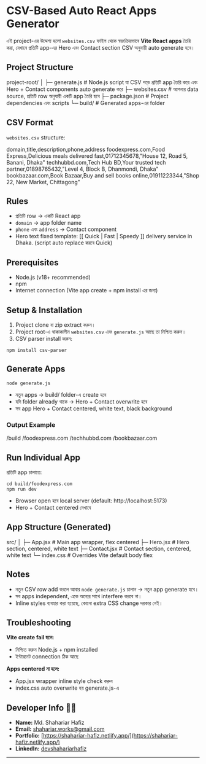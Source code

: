 
# CSV-Based Auto React Apps Generator

এই project-এর উদ্দেশ্য হলো `websites.csv` ফাইল থেকে স্বয়ংক্রিয়ভাবে **Vite React apps** তৈরি করা, যেখানে প্রতিটি app-এর Hero এবং Contact section CSV অনুযায়ী auto generate হবে।

## Project Structure

project-root/
│
├─ generate.js      # Node.js script যা CSV পড়ে প্রতিটি app তৈরি করে এবং Hero + Contact components auto generate করে
├─ websites.csv     # আপনার data source, প্রতিটি row অনুযায়ী একটি app তৈরি হবে
├─ package.json     # Project dependencies এবং scripts
└─ build/           # Generated apps-এর folder

## CSV Format

`websites.csv` structure:

domain,title,description,phone,address
foodexpress.com,Food Express,Delicious meals delivered fast,01712345678,"House 12, Road 5, Banani, Dhaka"
techhubbd.com,Tech Hub BD,Your trusted tech partner,01898765432,"Level 4, Block B, Dhanmondi, Dhaka"
bookbazaar.com,Book Bazaar,Buy and sell books online,01911223344,"Shop 22, New Market, Chittagong"

## Rules

- প্রতিটি row → একটি React app
- `domain` → app folder name
- `phone` এবং `address` → Contact component
- Hero text fixed template: [[ Quick | Fast | Speedy ]] delivery service in Dhaka. (script auto replace করবে Quick)

## Prerequisites

- Node.js (v18+ recommended)
- npm
- Internet connection (Vite app create + npm install এর জন্য)

## Setup & Installation

1. Project clone বা zip extract করুন।
2. Project root-এ থাকাকালীন `websites.csv` এবং `generate.js` আছে তা নিশ্চিত করুন।
3. CSV parser install করুন:
```
npm install csv-parser
```

## Generate Apps

```
node generate.js
```

- নতুন apps → build/ folder-এ create হবে
- যদি folder already থাকে → Hero + Contact overwrite হবে
- সব app Hero + Contact centered, white text, black background

### Output Example

/build
   /foodexpress.com
   /techhubbd.com
   /bookbazaar.com

## Run Individual App

প্রতিটি app চালাতে:

```
cd build/foodexpress.com
npm run dev
```

- Browser open হবে local server (default: http://localhost:5173)
- Hero + Contact centered দেখাবে

## App Structure (Generated)

src/
│
├─ App.jsx       # Main app wrapper, flex centered
├─ Hero.jsx      # Hero section, centered, white text
├─ Contact.jsx   # Contact section, centered, white text
└─ index.css     # Overrides Vite default body flex

## Notes

- নতুন CSV row add করলে আবার `node generate.js` চালান → নতুন app generate হবে।
- সব apps independent, একে অন্যের সাথে interfere করবে না।
- Inline styles ব্যবহার করা হয়েছে, কোনো extra CSS change দরকার নেই।

## Troubleshooting

**Vite create fail হলে:**

- নিশ্চিত করুন Node.js + npm installed
- ইন্টারনেট connection ঠিক আছে

**Apps centered না হলে:**

- App.jsx wrapper inline style check করুন
- index.css auto overwrite হয় generate.js-এ

## Developer Info 👨‍💻

- **Name:** Md. Shahariar Hafiz  
- **Email:** shahariar.works@gmail.com  
- **Portfolio:** [https://shahariar-hafiz.netlify.app/](https://shahariar-hafiz.netlify.app/)  
- **LinkedIn:** [devshahariarhafiz](https://www.linkedin.com/in/devshahariarhafiz)  

---